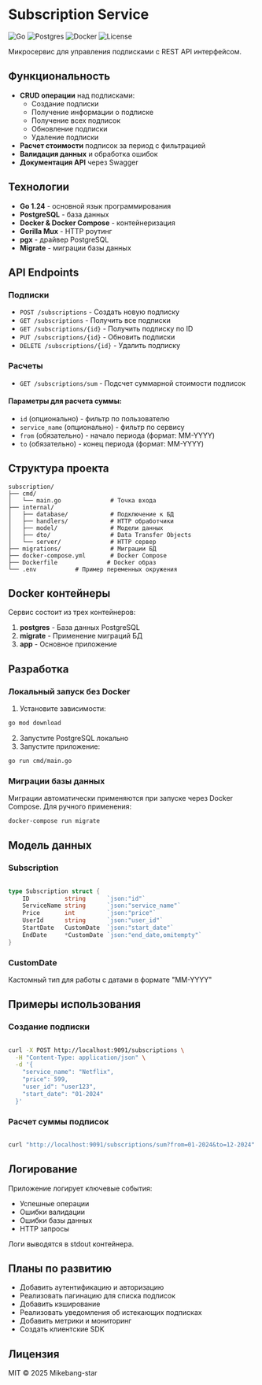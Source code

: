 # Subscription Service

![Go](https://img.shields.io/badge/Go-1.24-blue)
![Postgres](https://img.shields.io/badge/PostgreSQL-16-%234169E1)
![Docker](https://img.shields.io/badge/Docker-✔-2496ED)
![License](https://img.shields.io/badge/license-MIT-green)

Микросервис для управления подписками с REST API интерфейсом.

## Функциональность

- **CRUD операции** над подписками:
    - Создание подписки
    - Получение информации о подписке    
    - Получение всех подписок    
    - Обновление подписки    
    - Удаление подписки    
- **Расчет стоимости** подписок за период с фильтрацией
- **Валидация данных** и обработка ошибок
- **Документация API** через Swagger
## Технологии

- **Go 1.24** - основной язык программирования 
- **PostgreSQL** - база данных
- **Docker & Docker Compose** - контейнеризация
- **Gorilla Mux** - HTTP роутинг
- **pgx** - драйвер PostgreSQL
- **Migrate** - миграции базы данных

##  API Endpoints

### Подписки

- `POST /subscriptions` - Создать новую подписку
- `GET /subscriptions` - Получить все подписки
- `GET /subscriptions/{id}` - Получить подписку по ID
- `PUT /subscriptions/{id}` - Обновить подписки
- `DELETE /subscriptions/{id}` - Удалить подписку
### Расчеты

- `GET /subscriptions/sum` - Подсчет суммарной стоимости подписок
#### Параметры для расчета суммы:

- `id` (опционально) - фильтр по пользователю
- `service_name` (опционально) - фильтр по сервису
- `from` (обязательно) - начало периода (формат: MM-YYYY)  
- `to` (обязательно) - конец периода (формат: MM-YYYY)

## Структура проекта

```text
subscription/
├── cmd/
│   └── main.go              # Точка входа
├── internal/
│   ├── database/            # Подключение к БД
│   ├── handlers/            # HTTP обработчики
│   ├── model/               # Модели данных
│   ├── dto/                 # Data Transfer Objects
│   └── server/              # HTTP сервер
├── migrations/              # Миграции БД
├── docker-compose.yml       # Docker Compose
├── Dockerfile              # Docker образ
└── .env           # Пример переменных окружения
```

##  Docker контейнеры

Сервис состоит из трех контейнеров:
1. **postgres** - База данных PostgreSQL
2. **migrate** - Применение миграций БД
3. **app** - Основное приложение

## Разработка

### Локальный запуск без Docker

1. Установите зависимости:

```bash
go mod download
```

2. Запустите PostgreSQL локально
3. Запустите приложение:
```bash
go run cmd/main.go
```

### Миграции базы данных

Миграции автоматически применяются при запуске через Docker Compose. Для ручного применения:

```bash
docker-compose run migrate
```

##  Модель данных

### Subscription

```go

type Subscription struct {
    ID          string      `json:"id"`
    ServiceName string      `json:"service_name"`
    Price       int         `json:"price"`
    UserId      string      `json:"user_id"`
    StartDate   CustomDate  `json:"start_date"`
    EndDate     *CustomDate `json:"end_date,omitempty"`
}
```

### CustomDate

Кастомный тип для работы с датами в формате "MM-YYYY"

##  Примеры использования

### Создание подписки

```bash

curl -X POST http://localhost:9091/subscriptions \
  -H "Content-Type: application/json" \
  -d '{
    "service_name": "Netflix",
    "price": 599,
    "user_id": "user123",
    "start_date": "01-2024"
  }'
```

### Расчет суммы подписок

```bash

curl "http://localhost:9091/subscriptions/sum?from=01-2024&to=12-2024"
```

##  Логирование

Приложение логирует ключевые события:

- Успешные операции
- Ошибки валидации
- Ошибки базы данных
- HTTP запросы

Логи выводятся в stdout контейнера.

##  Планы по развитию

- Добавить аутентификацию и авторизацию
- Реализовать пагинацию для списка подписок
- Добавить кэширование
- Реализовать уведомления об истекающих подписках
- Добавить метрики и мониторинг
- Создать клиентские SDK
## Лицензия
MIT © 2025 Mikebang-star
